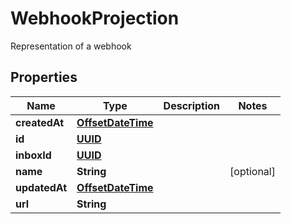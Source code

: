 

# WebhookProjection

Representation of a webhook
## Properties

Name | Type | Description | Notes
------------ | ------------- | ------------- | -------------
**createdAt** | [**OffsetDateTime**](OffsetDateTime.md) |  | 
**id** | [**UUID**](UUID.md) |  | 
**inboxId** | [**UUID**](UUID.md) |  | 
**name** | **String** |  |  [optional]
**updatedAt** | [**OffsetDateTime**](OffsetDateTime.md) |  | 
**url** | **String** |  | 




